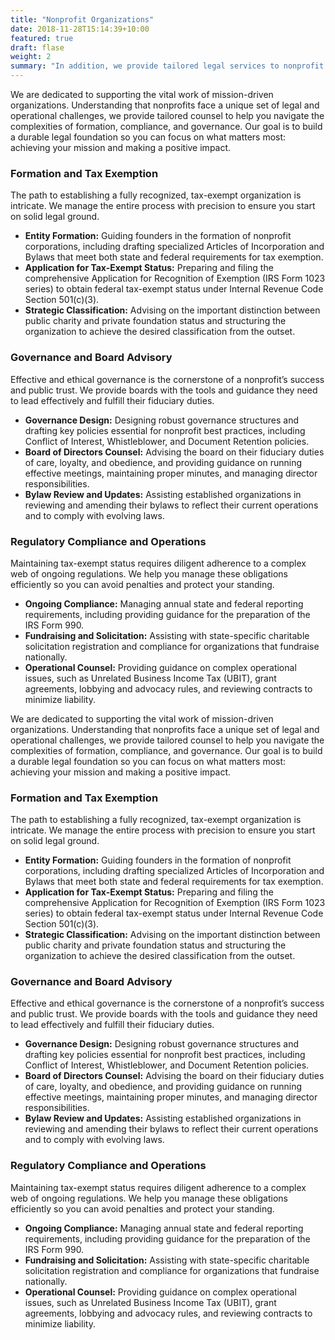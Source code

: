 ```yaml
---
title: "Nonprofit Organizations"
date: 2018-11-28T15:14:39+10:00
featured: true
draft: flase
weight: 2
summary: "In addition, we provide tailored legal services to nonprofit organizations, including entity formation, applications for tax-exempt status, governance design, and regulatory compliance."
---
```


We are dedicated to supporting the vital work of mission-driven organizations. Understanding that nonprofits face a unique set of legal and operational challenges, we provide tailored counsel to help you navigate the complexities of formation, compliance, and governance. Our goal is to build a durable legal foundation so you can focus on what matters most: achieving your mission and making a positive impact.

### Formation and Tax Exemption
The path to establishing a fully recognized, tax-exempt organization is intricate. We manage the entire process with precision to ensure you start on solid legal ground.
* **Entity Formation:** Guiding founders in the formation of nonprofit corporations, including drafting specialized Articles of Incorporation and Bylaws that meet both state and federal requirements for tax exemption.
* **Application for Tax-Exempt Status:** Preparing and filing the comprehensive Application for Recognition of Exemption (IRS Form 1023 series) to obtain federal tax-exempt status under Internal Revenue Code Section 501(c)(3).
* **Strategic Classification:** Advising on the important distinction between public charity and private foundation status and structuring the organization to achieve the desired classification from the outset.

### Governance and Board Advisory
Effective and ethical governance is the cornerstone of a nonprofit’s success and public trust. We provide boards with the tools and guidance they need to lead effectively and fulfill their fiduciary duties.
* **Governance Design:** Designing robust governance structures and drafting key policies essential for nonprofit best practices, including Conflict of Interest, Whistleblower, and Document Retention policies.
* **Board of Directors Counsel:** Advising the board on their fiduciary duties of care, loyalty, and obedience, and providing guidance on running effective meetings, maintaining proper minutes, and managing director responsibilities.
* **Bylaw Review and Updates:** Assisting established organizations in reviewing and amending their bylaws to reflect their current operations and to comply with evolving laws.

### Regulatory Compliance and Operations
Maintaining tax-exempt status requires diligent adherence to a complex web of ongoing regulations. We help you manage these obligations efficiently so you can avoid penalties and protect your standing.
* **Ongoing Compliance:** Managing annual state and federal reporting requirements, including providing guidance for the preparation of the IRS Form 990.
* **Fundraising and Solicitation:** Assisting with state-specific charitable solicitation registration and compliance for organizations that fundraise nationally.
* **Operational Counsel:** Providing guidance on complex operational issues, such as Unrelated Business Income Tax (UBIT), grant agreements, lobbying and advocacy rules, and reviewing contracts to minimize liability.

We are dedicated to supporting the vital work of mission-driven organizations. Understanding that nonprofits face a unique set of legal and operational challenges, we provide tailored counsel to help you navigate the complexities of formation, compliance, and governance. Our goal is to build a durable legal foundation so you can focus on what matters most: achieving your mission and making a positive impact.

### Formation and Tax Exemption
The path to establishing a fully recognized, tax-exempt organization is intricate. We manage the entire process with precision to ensure you start on solid legal ground.
* **Entity Formation:** Guiding founders in the formation of nonprofit corporations, including drafting specialized Articles of Incorporation and Bylaws that meet both state and federal requirements for tax exemption.
* **Application for Tax-Exempt Status:** Preparing and filing the comprehensive Application for Recognition of Exemption (IRS Form 1023 series) to obtain federal tax-exempt status under Internal Revenue Code Section 501(c)(3).
* **Strategic Classification:** Advising on the important distinction between public charity and private foundation status and structuring the organization to achieve the desired classification from the outset.

### Governance and Board Advisory
Effective and ethical governance is the cornerstone of a nonprofit’s success and public trust. We provide boards with the tools and guidance they need to lead effectively and fulfill their fiduciary duties.
* **Governance Design:** Designing robust governance structures and drafting key policies essential for nonprofit best practices, including Conflict of Interest, Whistleblower, and Document Retention policies.
* **Board of Directors Counsel:** Advising the board on their fiduciary duties of care, loyalty, and obedience, and providing guidance on running effective meetings, maintaining proper minutes, and managing director responsibilities.
* **Bylaw Review and Updates:** Assisting established organizations in reviewing and amending their bylaws to reflect their current operations and to comply with evolving laws.

### Regulatory Compliance and Operations

Maintaining tax-exempt status requires diligent adherence to a complex web of ongoing regulations. We help you manage these obligations efficiently so you can avoid penalties and protect your standing.
* **Ongoing Compliance:** Managing annual state and federal reporting requirements, including providing guidance for the preparation of the IRS Form 990.
* **Fundraising and Solicitation:** Assisting with state-specific charitable solicitation registration and compliance for organizations that fundraise nationally.
* **Operational Counsel:** Providing guidance on complex operational issues, such as Unrelated Business Income Tax (UBIT), grant agreements, lobbying and advocacy rules, and reviewing contracts to minimize liability.
